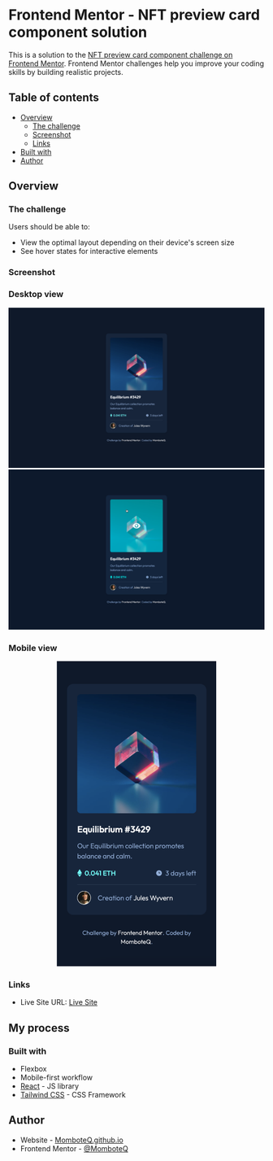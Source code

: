 # Frontend Mentor - NFT preview card component solution

This is a solution to the [NFT preview card component challenge on Frontend Mentor](https://www.frontendmentor.io/challenges/nft-preview-card-component-SbdUL_w0U). Frontend Mentor challenges help you improve your coding skills by building realistic projects.

## Table of contents

-   [Overview](#overview)
    -   [The challenge](#the-challenge)
    -   [Screenshot](#screenshot)
    -   [Links](#links)
-   [Built with](#built-with)
-   [Author](#author)

## Overview

### The challenge

Users should be able to:

-   View the optimal layout depending on their device's screen size
-   See hover states for interactive elements

### Screenshot

### Desktop view

<p align="center">
    <img src="screenshots/desktop1.png" width="600"/>
    <img src="screenshots/desktop2.png" width="600"/>
</p>

### Mobile view

<p align="center">
    <img src="screenshots/mobile.png" height="600"/>
</p>

### Links

-   Live Site URL: [Live Site](https://momboteq.github.io/nft-preview-card-component)

## My process

### Built with

-   Flexbox
-   Mobile-first workflow
-   [React](https://reactjs.org) - JS library
-   [Tailwind CSS](https://tailwindcss.com) - CSS Framework

## Author

-   Website - [MomboteQ.github.io](https://MomboteQ.github.io)
-   Frontend Mentor - [@MomboteQ](https://www.frontendmentor.io/profile/MomboteQ)
